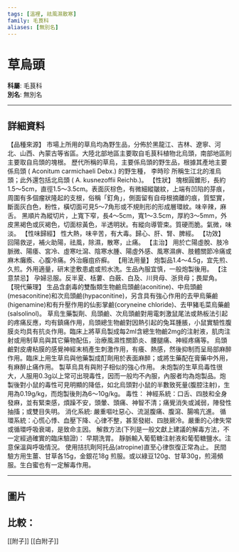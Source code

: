 ```yaml
---
tags: [溫裡, 祛風濕散寒]
family: 毛茛科
aliases: [無別名]
---
```


# 草烏頭

**科屬**: 毛茛科  
**別名**: 無別名  

---

## 詳細資料
【品種來源】
市場上所用的草烏均為野生品，分佈於黑龍江、吉林、遼寧、河北、山西、內蒙古等省區。大陸北部地區主要取自毛茛科植物北烏頭，南部地區則主要取自烏頭的塊根。
歷代所稱的草烏，主要係烏頭的野生品，根據其產地主要係烏頭 (
Aconitum carmichaeli
Debx.) 的野生種，
李時珍
所稱生江北的淮烏頭；此外還包括北烏頭 (
A. kusnezoffii
Reichb.)。
【性狀】
塊根圓錐形，長約1.5～5cm，直徑1.5～3.5cm。表面灰棕色，有微細縱皺紋，上端有凹陷的芽痕，周圍有多個瘤狀隆起的支根，俗稱「釘角」，側面留有自母根摘離的痕，質堅實，斷面灰白色，粉性，橫切面可見5～7角形或不規則形的形成層環紋。味辛辣，麻舌。
黑順片為縱切片，上寬下窄，長4～5cm，寬1～3.5cm，厚約3～5mm，外皮黑褐色或灰褐色，切面棕黃色，半透明狀。有縱向導管束。質硬而脆。氣微，味淡。
【性味歸經】
性大熱，味辛苦，有大毒。歸心、肝、腎、脾經。
【功效】
回陽救逆，補火助陽，祛風，除濕，散寒，止痛。
【主治】
用於亡陽虛脫、肢冷脈微、陽痿、宮冷、虛寒吐瀉、陰寒水腫、陽虛外感、風寒濕痹、肢體關節冷痛或麻木癱瘓、心腹冷痛。外治癰疽疥癬。
【用法用量】
炮製品1.4～4.5g，宜先煎、久煎。外用適量，研末塗敷患處或煎水洗。生品內服宜慎，一般炮製後用。
【注意禁忌】
孕婦忌服。反半夏、栝蔞、白蘞、白及、川貝母、浙貝母；畏犀角。
【現代藥理】
生品含劇毒的雙酯類生物鹼烏頭鹼(aconitine)、中烏頭鹼(mesaconitine)和次烏頭鹼(hypaconitine)，另含具有強心作用的去甲烏藥鹼(higenamine)和有升壓作用的仙影掌鹼(coryneine chloride)、去甲豬毛菜烏藥鹼(salsolinol)。
草烏生藥製劑、烏頭鹼、次烏頭鹼對用電刺激鼠尾法或熱板法引起的疼痛反應，均有鎮痛作用，烏頭總生物鹼對因熱引起的兔耳腫脹，小鼠實驗性腹膜炎均具有抗炎作用。臨床上將草烏製成每2ml含總生物鹼2mg的注射液，肌肉注射或用制草烏與其它藥物配伍，治療風濕性關節炎、腰腿痛、神經疼痛等。
烏頭鹼對皮膚粘膜的感覺神經末梢產生刺激作用，有癢、熱感，然後抑制而呈局部麻醉作用。臨床上用生草烏與他藥製成酊劑用於表面麻醉；或將生藥配在膏藥中外用，有麻醉止痛作用。
製草烏具有與附子相似的強心作用。
未炮製的生草烏毒性很大，人服用0.3g以上常可出現毒性，因而一般均不內服，內服者均為炮製品。炮製後對小鼠的毒性可見明顯的降低，如北烏頭對小鼠的半數致死量(腹腔注射)，生用為0.19g/kg，而炮製後則為6～10g/kg。
毒性：
神經系統：口舌、四肢和全身發麻，並有緊束感，煩躁不安，頭暈、頭痛、神智不清；痛覺消失或減弱，陣發性抽搐；或雙目失明。
消化系統: 嚴重嘔吐惡心、流涎腹痛、腹瀉、腸鳴亢進。
循環系統：心慌心悸、血壓下降、心律不整，甚至發紺、四肢厥冷。嚴重的心律失常或循環呼吸衰竭，是致命主因。
解救方法(下列是一般文獻上建議的解毒方法，不一定經過確實的臨床驗證)：
早期洗胃。
靜脈輸入葡萄糖注射液和葡萄糖鹽水。注意保溫與呼吸情況。
使用拮抗劑阿托品(atropine)直至心律恢復正常為止。
民間驗方用生薑、甘草各15g，金銀花18g 煎服。或以綠豆120g、甘草30g，煎湯頻服。生白蜜也有一定解毒作用。

---

## 圖片
## 比較：
[[附子]]
[[白附子]]
